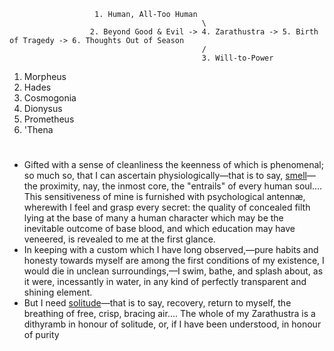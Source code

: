                        1. Human, All-Too Human
                                               \
                      2. Beyond Good & Evil -> 4. Zarathustra -> 5. Birth of Tragedy -> 6. Thoughts Out of Season
                                               /
                                               3. Will-to-Power



1. Morpheus
2. Hades
3. Cosmogonia
4. Dionysus
5. Prometheus
6. 'Thena

#

- Gifted with a sense of cleanliness the keenness of which is phenomenal; so much so, that I can ascertain physiologically—that is to say, [smell](https://www.gutenberg.org/files/52190/52190-h/52190-h.htm#WHY_I_AM_SO_WISE)—the proximity, nay, the inmost core, the "entrails" of every human soul.... This sensitiveness of mine is furnished with psychological antennæ, wherewith I feel and grasp every secret: the quality of concealed filth lying at the base of many a human character which may be the inevitable outcome of base blood, and which education may have veneered, is revealed to me at the first glance.
- In keeping with a custom which I have long observed,—pure habits and honesty towards myself are among the first conditions of my existence, I would die in unclean surroundings,—I swim, bathe, and splash about, as it were, incessantly in water, in any kind of perfectly transparent and shining element.
- But I need [solitude](https://en.wikisource.org/wiki/An_Attempt_at_Self-Criticism#4)—that is to say, recovery, return to myself, the breathing of free, crisp, bracing air.... The whole of my Zarathustra is a dithyramb in honour of solitude, or, if I have been understood, in honour of purity

